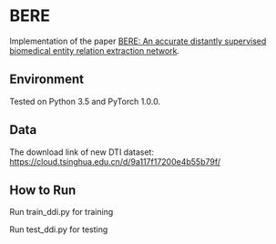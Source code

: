 # BERE
Implementation of the paper [BERE: An accurate distantly supervised biomedical entity relation extraction network](https://arxiv.org/abs/1906.06916).

## Environment
Tested on Python 3.5 and PyTorch 1.0.0.

## Data
The download link of new DTI dataset:
https://cloud.tsinghua.edu.cn/d/9a117f17200e4b55b79f/

## How to Run
Run train_ddi.py for training

Run test_ddi.py for testing
